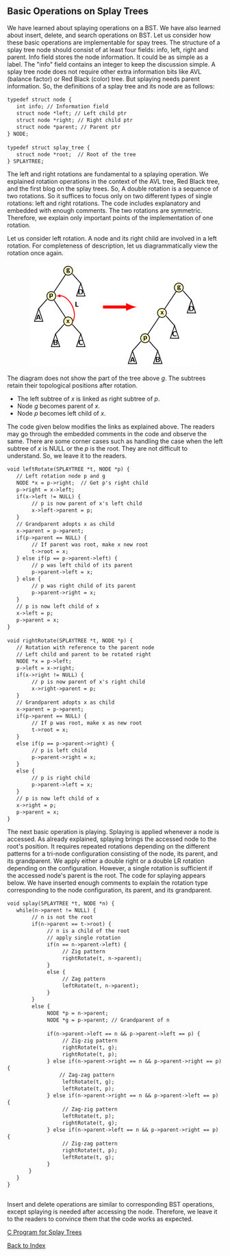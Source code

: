 ## Basic Operations on Splay Trees

We have learned about splaying operations on a BST. We have also learned about insert, delete, and
search operations on BST. Let us consider how these basic operations are implementable for spay 
trees. The structure of a splay tree node should consist of at least four fields: info, left, right and
parent. Info field stores the node information. It could be as simple as a label. The "info" field 
contains an integer to keep the discussion simple. A splay tree node does not require other
extra information bits like AVL (balance factor) or Red Black (color) tree. But splaying needs 
parent information. So, the definitions of a splay tree and its node are as follows:
```
typedef struct node {
   int info; // Information field
   struct node *left; // Left child ptr
   struct node *right; // Right child ptr
   struct node *parent; // Parent ptr
} NODE;

typedef struct splay_tree {
   struct node *root;  // Root of the tree
} SPLAYTREE;
```
The left and right rotations are fundamental to a splaying operation. We explained rotation 
operations in the context of the AVL tree, Red Black tree, and the first blog on the splay trees. So, 
A double rotation is a sequence of two rotations. So it suffices to focus only on 
two different types of single rotations: left and right rotations. The code includes explanatory 
and embedded with enough comments. The two rotations are symmetric. Therefore, we explain only
important points of the implementation of one rotation. 

Let us consider left rotation. A node and its right child are involved in a left rotation. For 
completeness of description, let us diagrammatically view the rotation once again.
<p style="text-align:center">
     <img src="../images/leftRotation.png">
</p>
The diagram does not show the part of the tree above <i>g</i>. The subtrees retain their topological 
positions after rotation. 
                                          
- The left subtree of <i>x</i> is linked as right subtree of <i>p</i>. 
- Node <i>g</i> becomes parent of <i>x</i>.
- Node <i>p</i> becomes left child of <i>x</i>.    
                                          
The code given below modifies the links as explained above. The readers may go through the embedded
comments in the code and observe the same. There are some corner cases such as handling the case when
the left subtree of <i>x</i> is NULL or the <i>p</i> is the root. They are not difficult to understand.
So, we leave it to the readers.
                                          
```
void leftRotate(SPLAYTREE *t, NODE *p) {
   // Left rotation node p and g
   NODE *x = p->right;  // Get p's right child
   p->right = x->left;  
   if(x->left != NULL) {
        // p is now parent of x's left child
        x->left->parent = p;
   }
   // Grandparent adopts x as child
   x->parent = p->parent; 
   if(p->parent == NULL) { 
        // If parent was root, make x new root
        t->root = x; 
   } else if(p == p->parent->left) { 
        // p was left child of its parent
        p->parent->left = x;
   } else { 
        // p was right child of its parent
        p->parent->right = x; 
   }
   // p is now left child of x
   x->left = p; 
   p->parent = x; 
}

void rightRotate(SPLAYTREE *t, NODE *p) {
   // Rotation with reference to the parent node
   // Left child and parent to be rotated right 
   NODE *x = p->left;
   p->left = x->right;
   if(x->right != NULL) {
        // p is now parent of x's right child
        x->right->parent = p;
   }
   // Grandparent adopts x as child
   x->parent = p->parent;
   if(p->parent == NULL) { 
        // If p was root, make x as new root
        t->root = x;
   }
   else if(p == p->parent->right) {
        // p is left child
        p->parent->right = x;
   }
   else {
        // p is right child
        p->parent->left = x;
   }
   // p is now left child of x
   x->right = p;
   p->parent = x;
}
```
The next basic operation is playing. Splaying is applied whenever a node is accessed. As already
explained, splaying brings the accessed node to the root's position. It requires repeated rotations
depending on the different patterns for a tri-node configuration consisting of the node, its 
parent, and its grandparent. We apply either a double right or a double LR rotation depending on 
the configuration. However, a single rotation is sufficient if the accessed node's parent is the 
root. The code for splaying appears below. We have inserted enough comments to explain the rotation 
type corresponding to the node configuration, its parent, and its grandparent.

```
void splay(SPLAYTREE *t, NODE *n) {
   while(n->parent != NULL) { 
        // n is not the root
        if(n->parent == t->root) { 
             // n is a child of the root
             // apply single rotation
             if(n == n->parent->left) {
                  // Zig pattern
                  rightRotate(t, n->parent);
             }
             else {
                  // Zag pattern
                  leftRotate(t, n->parent);
             }
        }
        else {
             NODE *p = n->parent;
             NODE *g = p->parent; // Grandparent of n

             if(n->parent->left == n && p->parent->left == p) {
                  // Zig-zig pattern
                  rightRotate(t, g);
                  rightRotate(t, p);
             } else if(n->parent->right == n && p->parent->right == p) {
                 // Zag-zag pattern
                  leftRotate(t, g);
                  leftRotate(t, p);
             } else if(n->parent->right == n && p->parent->left == p) {
                  // Zag-zig pattern
                  leftRotate(t, p);
                  rightRotate(t, g);
             } else if(n->parent->left == n && p->parent->right == p) {
                  // Zig-zag pattern 
                  rightRotate(t, p);
                  leftRotate(t, g);
             }
       }
   }
}


```
Insert and delete operations are similar to corresponding BST operations, except splaying is
needed after accessing the node. Therefore, we leave it to the readers to convince them 
that the code works as expected.

[C Program for Splay Trees](../CODES/SplayTrees/index.md)

[Back to Index](../index.md)
